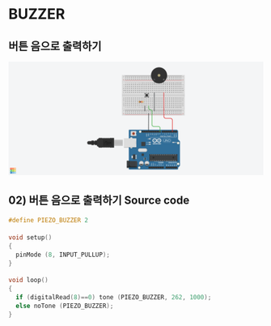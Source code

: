 # BUZZER
## 버튼 음으로 출력하기

![](./images/buzzer02.png)

## 02) 버튼 음으로 출력하기 Source code

```c
#define PIEZO_BUZZER 2

void setup()
{
  pinMode (8, INPUT_PULLUP);
}

void loop()
{
  if (digitalRead(8)==0) tone (PIEZO_BUZZER, 262, 1000);
  else noTone (PIEZO_BUZZER);
}
```
